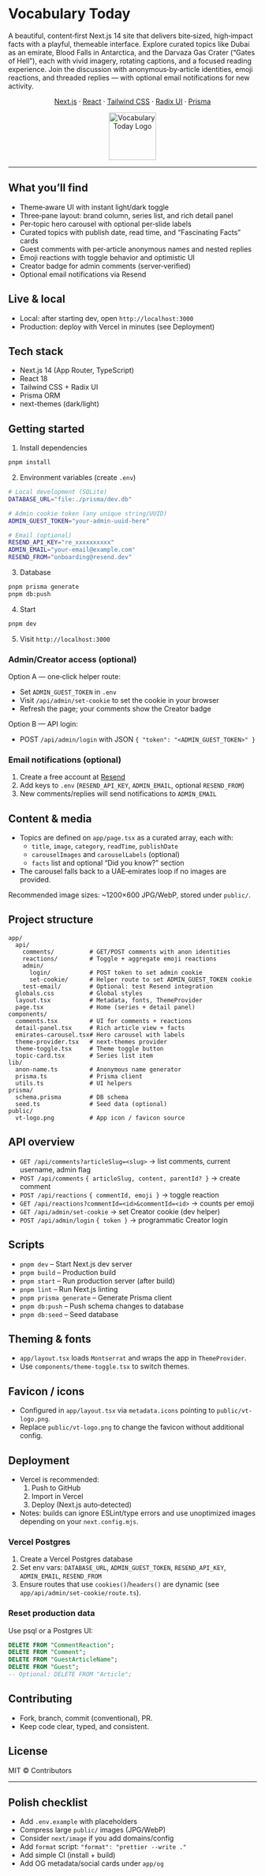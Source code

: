 # Vocabulary Today

A beautiful, content‑first Next.js 14 site that delivers bite‑sized, high‑impact facts with a playful, themeable interface. Explore curated topics like Dubai as an emirate, Blood Falls in Antarctica, and the Darvaza Gas Crater (“Gates of Hell”), each with vivid imagery, rotating captions, and a focused reading experience. Join the discussion with anonymous‑by‑article identities, emoji reactions, and threaded replies — with optional email notifications for new activity.

<p align="center">
  <a href="https://nextjs.org">Next.js</a> ·
  <a href="https://react.dev/">React</a> ·
  <a href="https://tailwindcss.com/">Tailwind CSS</a> ·
  <a href="https://www.radix-ui.com/">Radix UI</a> ·
  <a href="https://prisma.io">Prisma</a>
</p>

<p align="center">
  <img src="public/vt-logo.png" alt="Vocabulary Today Logo" width="96" />
</p>

---

## What you’ll find
- Theme‑aware UI with instant light/dark toggle
- Three‑pane layout: brand column, series list, and rich detail panel
- Per‑topic hero carousel with optional per‑slide labels
- Curated topics with publish date, read time, and “Fascinating Facts” cards
- Guest comments with per‑article anonymous names and nested replies
- Emoji reactions with toggle behavior and optimistic UI
- Creator badge for admin comments (server‑verified)
- Optional email notifications via Resend

## Live & local
- Local: after starting dev, open `http://localhost:3000`
- Production: deploy with Vercel in minutes (see Deployment)

## Tech stack
- Next.js 14 (App Router, TypeScript)
- React 18
- Tailwind CSS + Radix UI
- Prisma ORM
- next-themes (dark/light)

## Getting started
1. Install dependencies
```bash
pnpm install
```
2. Environment variables (create `.env`)
```bash
# Local development (SQLite)
DATABASE_URL="file:./prisma/dev.db"

# Admin cookie token (any unique string/UUID)
ADMIN_GUEST_TOKEN="your-admin-uuid-here"

# Email (optional)
RESEND_API_KEY="re_xxxxxxxxxx"
ADMIN_EMAIL="your-email@example.com"
RESEND_FROM="onboarding@resend.dev"
```
3. Database
```bash
pnpm prisma generate
pnpm db:push
```
4. Start
```bash
pnpm dev
```
5. Visit `http://localhost:3000`

### Admin/Creator access (optional)
Option A — one‑click helper route:
- Set `ADMIN_GUEST_TOKEN` in `.env`
- Visit `/api/admin/set-cookie` to set the cookie in your browser
- Refresh the page; your comments show the Creator badge

Option B — API login:
- POST `/api/admin/login` with JSON `{ "token": "<ADMIN_GUEST_TOKEN>" }`

### Email notifications (optional)
1. Create a free account at [Resend](https://resend.com)
2. Add keys to `.env` (`RESEND_API_KEY`, `ADMIN_EMAIL`, optional `RESEND_FROM`)
3. New comments/replies will send notifications to `ADMIN_EMAIL`

## Content & media
- Topics are defined on `app/page.tsx` as a curated array, each with:
  - `title`, `image`, `category`, `readTime`, `publishDate`
  - `carouselImages` and `carouselLabels` (optional)
  - `facts` list and optional “Did you know?” section
- The carousel falls back to a UAE‑emirates loop if no images are provided.

Recommended image sizes: ~1200×600 JPG/WebP, stored under `public/`.

## Project structure
```text
app/
  api/
    comments/          # GET/POST comments with anon identities
    reactions/         # Toggle + aggregate emoji reactions
    admin/
      login/           # POST token to set admin cookie
      set-cookie/      # Helper route to set ADMIN_GUEST_TOKEN cookie
    test-email/        # Optional: test Resend integration
  globals.css          # Global styles
  layout.tsx           # Metadata, fonts, ThemeProvider
  page.tsx             # Home (series + detail panel)
components/
  comments.tsx         # UI for comments + reactions
  detail-panel.tsx     # Rich article view + facts
  emirates-carousel.tsx# Hero carousel with labels
  theme-provider.tsx   # next-themes provider
  theme-toggle.tsx     # Theme toggle button
  topic-card.tsx       # Series list item
lib/
  anon-name.ts         # Anonymous name generator
  prisma.ts            # Prisma client
  utils.ts             # UI helpers
prisma/
  schema.prisma        # DB schema
  seed.ts              # Seed data (optional)
public/
  vt-logo.png          # App icon / favicon source
```

## API overview
- `GET /api/comments?articleSlug=<slug>` → list comments, current username, admin flag
- `POST /api/comments` `{ articleSlug, content, parentId? }` → create comment
- `POST /api/reactions` `{ commentId, emoji }` → toggle reaction
- `GET /api/reactions?commentId=<id>&commentId=<id>` → counts per emoji
- `GET /api/admin/set-cookie` → set Creator cookie (dev helper)
- `POST /api/admin/login` `{ token }` → programmatic Creator login

## Scripts
- `pnpm dev` – Start Next.js dev server
- `pnpm build` – Production build
- `pnpm start` – Run production server (after build)
- `pnpm lint` – Run Next.js linting
- `pnpm prisma generate` – Generate Prisma client
- `pnpm db:push` – Push schema changes to database
- `pnpm db:seed` – Seed database

## Theming & fonts
- `app/layout.tsx` loads `Montserrat` and wraps the app in `ThemeProvider`.
- Use `components/theme-toggle.tsx` to switch themes.

## Favicon / icons
- Configured in `app/layout.tsx` via `metadata.icons` pointing to `public/vt-logo.png`.
- Replace `public/vt-logo.png` to change the favicon without additional config.

## Deployment
- Vercel is recommended:
  1. Push to GitHub
  2. Import in Vercel
  3. Deploy (Next.js auto‑detected)
- Notes: builds can ignore ESLint/type errors and use unoptimized images depending on your `next.config.mjs`.

### Vercel Postgres
1. Create a Vercel Postgres database
2. Set env vars: `DATABASE_URL`, `ADMIN_GUEST_TOKEN`, `RESEND_API_KEY`, `ADMIN_EMAIL`, `RESEND_FROM`
3. Ensure routes that use `cookies()`/`headers()` are dynamic (see `app/api/admin/set-cookie/route.ts`).

### Reset production data
Use psql or a Postgres UI:
```sql
DELETE FROM "CommentReaction";
DELETE FROM "Comment";
DELETE FROM "GuestArticleName";
DELETE FROM "Guest";
-- Optional: DELETE FROM "Article";
```

## Contributing
- Fork, branch, commit (conventional), PR.
- Keep code clear, typed, and consistent.

## License
MIT © Contributors

---

## Polish checklist
- Add `.env.example` with placeholders
- Compress large `public/` images (JPG/WebP)
- Consider `next/image` if you add domains/config
- Add `format` script: `"format": "prettier --write ."`
- Add simple CI (install + build)
- Add OG metadata/social cards under `app/og`
